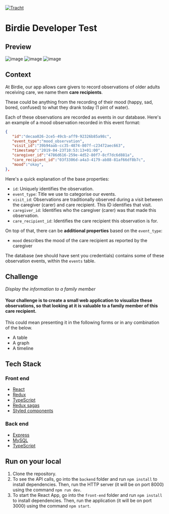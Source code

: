 [![Tracht](https://circleci.com/gh/Tracht/birdie.svg?style=shield)](https://app.circleci.com/pipelines/github/Tracht/birdie)

# Birdie Developer Test

## Preview
![image](https://user-images.githubusercontent.com/28805811/93329569-4b53b480-f815-11ea-8298-4a8fe019f110.png) ![image](https://user-images.githubusercontent.com/28805811/93329593-53abef80-f815-11ea-9eb9-c6c6a6f45aca.png) ![image](https://user-images.githubusercontent.com/28805811/93329628-60c8de80-f815-11ea-96fe-80f749ebea54.png)

## Context
At Birdie, our app allows care givers to record observations of older adults receiving care, we name them **care recipients**.

These could be anything from the recording of their mood (happy, sad, bored, confused) to what they drank today (1 pint of water).

Each of these observations are recorded as events in our database. Here's an example of a mood observation recorded
in this event format:

``` json
{  
   "id":"decaa026-2ce5-49cb-aff9-92326b85a98c",
   "event_type":"mood_observation",
   "visit_id":"39b94aab-cc35-4874-807f-c23472aec663",
   "timestamp":"2019-04-23T10:53:13+01:00",
   "caregiver_id":"4786d616-259e-4d52-80f7-8cf7dc6d881a",
   "care_recipient_id":"03f3306d-a4a3-4179-ab88-81af66df8b7c",
   "mood":"okay",
},
```

Here's a quick explanation of the base properties:

- `id`: Uniquely identifies the observation.
- `event_type`: Title we use to categorise our events.
- `visit_id`: Observations are traditionally observed during a visit between the caregiver (carer) and care recipient. This ID identifies that visit.
- `caregiver_id`: Identifies who the caregiver (carer) was that made this observation.
- `care_recipient_id`: Identifies the care recipient this observation is for.

On top of that, there can be **additional properties** based on the `event_type`:

- `mood` describes the mood of the care recipient as reported by the caregiver

The database (we should have sent you credentials) contains some of these observation events, within the `events` table.

## Challenge
*Display the information to a family member*

#### Your challenge is to create a small web application to visualize these observations, so that looking at it is valuable to a family member of this care recipient.

This could mean presenting it in the following forms or in any combination of the below. 
 - A table
 - A graph
 - A timeline

## Tech Stack

### Front end
* [React](https://reactjs.org/)
* [Redux](https://redux.js.org/introduction/getting-started)
* [TypeScript](https://www.typescriptlang.org/)
* [Redux sagas](https://redux-saga.js.org/docs/introduction/BeginnerTutorial.html)
* [Styled components](https://www.styled-components.com/)

### Back end
* [Express](https://expressjs.com/)
* [MySQL](https://www.mysql.com/)
* [TypeScript](https://www.typescriptlang.org/)

## Run on your local
1. Clone the repository.
2. To see the API calls, go into the `backend` folder and run `npm install` to install dependencies. Then, run the HTTP server (it will be on port 8000) using the command `npm run dev`.
3. To start the React App, go into the `front-end` folder and run `npm install` to install dependencies. Then, run the application (it will be on port 3000) using the command `npm start`.
